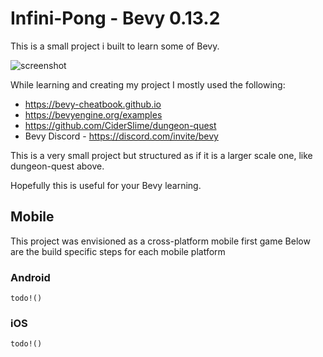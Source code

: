 # Infini-Pong - Bevy 0.13.2

This is a small project i built to learn some of Bevy.

![screenshot](assets/image.png)

While learning and creating my project I mostly used the following:
  - https://bevy-cheatbook.github.io
  - https://bevyengine.org/examples
  - https://github.com/CiderSlime/dungeon-quest
  - Bevy Discord - https://discord.com/invite/bevy

This is a very small project but structured as if it is a larger scale one, like dungeon-quest above.

Hopefully this is useful for your Bevy learning.

## Mobile
This project was envisioned as a cross-platform mobile first game
Below are the build specific steps for each mobile platform

### Android
`todo!()`


### iOS
`todo!()`
